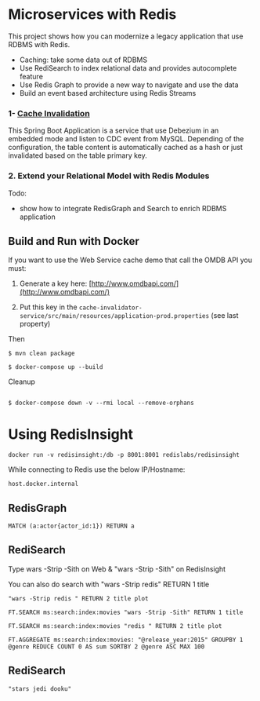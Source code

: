 # Microservices with Redis

This project shows how you can modernize a legacy application that use RDBMS with Redis.

* Caching: take some data out of RDBMS
* Use RediSearch to index relational data and provides autocomplete feature
* Use Redis Graph to provide a new way to navigate and use the data
* Build an event based architecture using Redis Streams


### 1- [Cache Invalidation](cache-invalidator-service)

This Spring Boot Application is a service that use Debezium in an embedded mode and listen to CDC event from MySQL.
Depending of the configuration, the table content is automatically cached as a hash or just invalidated based on the table primary key.


### 2. Extend your Relational Model with Redis Modules

Todo:

* show how to integrate RedisGraph and Search to enrich RDBMS application



## Build and Run with Docker


If you want to use the Web Service cache demo that call the OMDB API you must:

1. Generate a key here: [http://www.omdbapi.com/](http://www.omdbapi.com/)

2. Put this key in the `cache-invalidator-service/src/main/resources/application-prod.properties` (see last property)

Then



```
$ mvn clean package

$ docker-compose up --build

```

Cleanup

```

$ docker-compose down -v --rmi local --remove-orphans

```

# Using RedisInsight


```
docker run -v redisinsight:/db -p 8001:8001 redislabs/redisinsight
```

While connecting to Redis use the below IP/Hostname:

```
host.docker.internal
```

## RedisGraph


```
MATCH (a:actor{actor_id:1}) RETURN a
```

## RediSearch

Type wars -Strip -Sith on Web & "wars -Strip -Sith" on RedisInsight

You can also do search with "wars -Strip redis" RETURN 1 title

```
"wars -Strip redis " RETURN 2 title plot
```



```
FT.SEARCH ms:search:index:movies "wars -Strip -Sith" RETURN 1 title
```

```
FT.SEARCH ms:search:index:movies "redis " RETURN 2 title plot
```

```
FT.AGGREGATE ms:search:index:movies: "@release_year:2015" GROUPBY 1 @genre REDUCE COUNT 0 AS sum SORTBY 2 @genre ASC MAX 100
```

## RediSearch

```
"stars jedi dooku"
```


